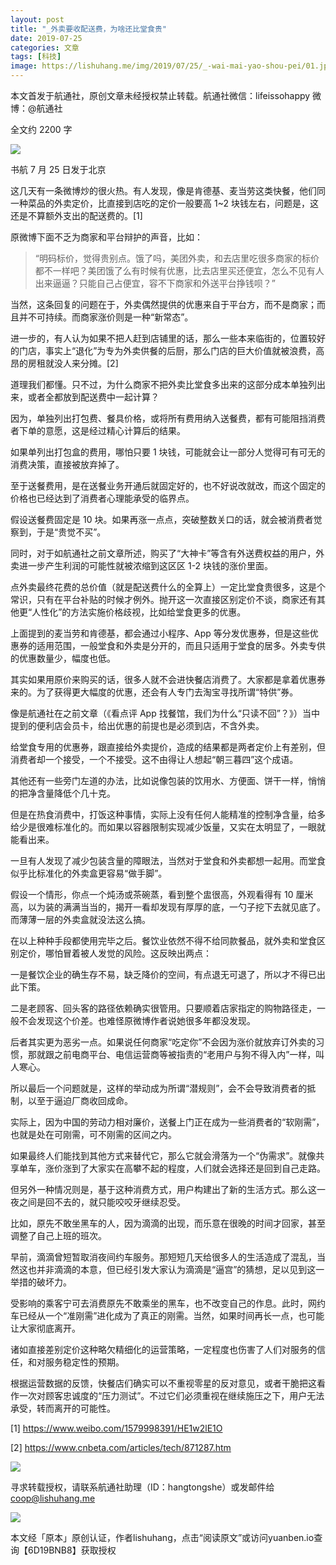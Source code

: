 ```yaml
---
layout: post
title: "_外卖要收配送费，为啥还比堂食贵"
date: 2019-07-25
categories: 文章
tags: [科技]
image: https://lishuhang.me/img/2019/07/25/_-wai-mai-yao-shou-pei/01.jpg
---
```


本文首发于航通社，原创文章未经授权禁止转载。航通社微信：lifeissohappy 微博：@航通社

全文约 2200 字

![](https://lishuhang.me/img/2019/07/25/_-wai-mai-yao-shou-pei/01.jpg)

书航 7 月 25 日发于北京

这几天有一条微博炒的很火热。有人发现，像是肯德基、麦当劳这类快餐，他们同一种菜品的外卖定价，比直接到店吃的定价一般要高 1~2 块钱左右，问题是，这还是不算额外支出的配送费的。[1]

原微博下面不乏为商家和平台辩护的声音，比如：

> “明码标价，觉得贵别点。饿了吗，美团外卖，和去店里吃很多商家的标价都不一样吧？美团饿了么有时候有优惠，比去店里买还便宜，怎么不见有人出来逼逼？只能自己占便宜，容不下商家和外送平台挣钱呗？”

当然，这条回复的问题在于，外卖偶然提供的优惠来自于平台方，而不是商家；而且并不可持续。而商家涨价则是一种“新常态”。

进一步的，有人认为如果不把人赶到店铺里的话，那么一些本来临街的，位置较好的门店，事实上“退化”为专为外卖供餐的后厨，那么门店的巨大价值就被浪费，高昂的房租就没人来分摊。[2]

道理我们都懂。只不过，为什么商家不把外卖比堂食多出来的这部分成本单独列出来，或者全都放到配送费中一起计算？

因为，单独列出打包费、餐具价格，或将所有费用纳入送餐费，都有可能阻挡消费者下单的意愿，这是经过精心计算后的结果。

如果单列出打包盒的费用，哪怕只要 1 块钱，可能就会让一部分人觉得可有可无的消费决策，直接被放弃掉了。

至于送餐费用，是在送餐业务开通后就固定好的，也不好说改就改，而这个固定的价格也已经达到了消费者心理能承受的临界点。

假设送餐费固定是 10 块。如果再涨一点点，突破整数关口的话，就会被消费者觉察到，于是“贵觉不买”。

同时，对于如航通社之前文章所述，购买了“大神卡”等含有外送费权益的用户，外卖进一步产生利润的可能性就被浓缩到这区区 1-2 块钱的涨价里面。

点外卖最终花费的总价值（就是配送费什么的全算上）一定比堂食贵很多，这是个常识，只有在平台补贴的时候才例外。抛开这一次直接区别定价不谈，商家还有其他更“人性化”的方法实施价格歧视，比如给堂食更多的优惠。

上面提到的麦当劳和肯德基，都会通过小程序、App 等分发优惠券，但是这些优惠券的适用范围，一般堂食和外卖是分开的，而且只适用于堂食的居多。外卖专供的优惠数量少，幅度也低。

其实如果用原价来购买的话，很多人就不会进快餐店消费了。大家都是拿着优惠券来的。为了获得更大幅度的优惠，还会有人专门去淘宝寻找所谓“特供”券。

像是航通社在之前文章（《看点评 App 找餐馆，我们为什么“只读不回”？》）当中提到的便利店会员卡，给出优惠的前提也是必须到店，不含外卖。

给堂食专用的优惠券，跟直接给外卖提价，造成的结果都是两者定价上有差别，但消费者却一个接受，一个不接受。这不由得让人想起“朝三暮四”这个成语。

其他还有一些旁门左道的办法，比如说像包装的饮用水、方便面、饼干一样，悄悄的把净含量降低个几十克。

但是在热食消费中，打饭这种事情，实际上没有任何人能精准的控制净含量，给多给少是很难标准化的。而如果以容器限制实现减少饭量，又实在太明显了，一眼就能看出来。

一旦有人发现了减少包装含量的障眼法，当然对于堂食和外卖都想一起用。而堂食似乎比标准化的外卖盒更容易“做手脚”。

假设一个情形，你点一个炖汤或茶碗蒸，看到整个盅很高，外观看得有 10 厘米高，以为装的满满当当的，揭开一看却发现有厚厚的底，一勺子挖下去就见底了。而薄薄一层的外卖盒就没法这么搞。

在以上种种手段都使用完毕之后。餐饮业依然不得不给同款餐品，就外卖和堂食区别定价，哪怕冒着被人发觉的风险。这反映出两点：

一是餐饮企业的确生存不易，缺乏降价的空间，有点退无可退了，所以才不得已出此下策。

二是老顾客、回头客的路径依赖确实很管用。只要顺着店家指定的购物路径走，一般不会发现这个价差。也难怪原微博作者说她很多年都没发现。

后者其实更为恶劣一点。如果说任何商家“吃定你”不会因为涨价就放弃订外卖的习惯，那就跟之前电商平台、电信运营商等被指责的“老用户与狗不得入内”一样，叫人寒心。

所以最后一个问题就是，这样的举动成为所谓“潜规则”，会不会导致消费者的抵制，以至于逼迫厂商收回成命。

实际上，因为中国的劳动力相对廉价，送餐上门正在成为一些消费者的“软刚需”，也就是处在可刚需，可不刚需的区间之内。

如果最终人们能找到其他方式来替代它，那么它就会滑落为一个“伪需求”。就像共享单车，涨价涨到了大家实在高攀不起的程度，人们就会选择还是回到自己走路。

但另外一种情况则是，基于这种消费方式，用户构建出了新的生活方式。那么这一夜之间是回不去的，就只能咬咬牙继续忍受。

比如，原先不敢坐黑车的人，因为滴滴的出现，而乐意在很晚的时间才回家，甚至调整了自己上班的班次。

早前，滴滴曾短暂取消夜间约车服务。那短短几天给很多人的生活造成了混乱，当然这也并非滴滴的本意，但已经引发大家认为滴滴是“逼宫”的猜想，足以见到这一举措的破坏力。

受影响的乘客宁可去消费原先不敢乘坐的黑车，也不改变自己的作息。此时，网约车已经从一个“准刚需”进化成为了真正的刚需。当然，如果时间再长一点，也可能让大家彻底离开。

诸如直接差别定价这种略欠精细化的运营策略，一定程度也伤害了人们对服务的信任，和对服务稳定性的预期。

根据运营数据的反馈，快餐店们确实可以不重视零星的反对意见，或者干脆把这看作一次对顾客忠诚度的“压力测试”。不过它们必须重视在继续施压之下，用户无法承受，转而离开的可能性。

[1] https://www.weibo.com/1579998391/HE1w2lE1O

[2] https://www.cnbeta.com/articles/tech/871287.htm

![](https://lishuhang.me/img/2019/07/25/_-wai-mai-yao-shou-pei/02.png)

寻求转载授权，请联系航通社助理（ID：hangtongshe）或发邮件给 coop@lishuhang.me

![](https://lishuhang.me/img/2019/07/25/_-wai-mai-yao-shou-pei/03.png)

本文经「原本」原创认证，作者lishuhang，点击“阅读原文”或访问yuanben.io查询【6D19BNB8】获取授权